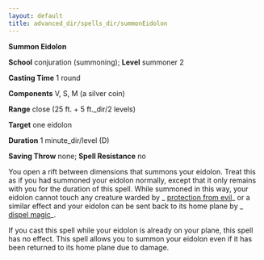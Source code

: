 ```yaml
---
layout: default
title: advanced_dir/spells_dir/summonEidolon
---
```

 **Summon Eidolon**

**School** conjuration (summoning); **Level** summoner 2

**Casting Time** 1 round

**Components** V, S, M (a silver coin)

**Range** close (25 ft. + 5 ft._dir/2 levels)

**Target** one eidolon

**Duration** 1 minute_dir/level (D)

**Saving Throw** none; **Spell Resistance** no

You open a rift between dimensions that summons your eidolon. Treat this as if you had summoned your eidolon normally, except that it only remains with you for the duration of this spell. While summoned in this way, your eidolon cannot touch any creature warded by _ [protection from evil](../../spells_dir/protectionFromEvil#_protection-from-evil)_ or a similar effect and your eidolon can be sent back to its home plane by _ [dispel magic](../../spells_dir/dispelMagic#_dispel-magic)_.

If you cast this spell while your eidolon is already on your plane, this spell has no effect. This spell allows you to summon your eidolon even if it has been returned to its home plane due to damage.

